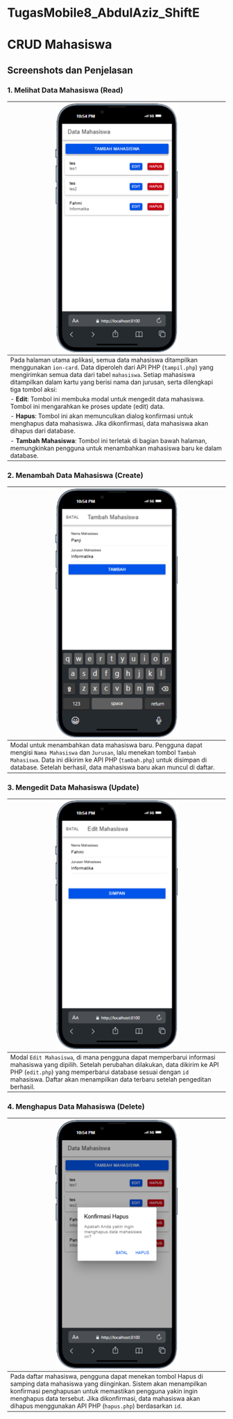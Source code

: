 # TugasMobile8_AbdulAziz_ShiftE
 
# CRUD Mahasiswa

## Screenshots dan Penjelasan

### 1. Melihat Data Mahasiswa (Read)

| ![Read Mahasiswa](./read_mhs.png) |
|-----------------------------------|
| Pada halaman utama aplikasi, semua data mahasiswa ditampilkan menggunakan `ion-card`. Data diperoleh dari API PHP (`tampil.php`) yang mengirimkan semua data dari tabel `mahasiswa`. Setiap mahasiswa ditampilkan dalam kartu yang berisi nama dan jurusan, serta dilengkapi tiga tombol aksi:  |
| - **Edit**: Tombol ini membuka modal untuk mengedit data mahasiswa. Tombol ini mengarahkan ke proses update (edit) data. |
| - **Hapus**: Tombol ini akan memunculkan dialog konfirmasi untuk menghapus data mahasiswa. Jika dikonfirmasi, data mahasiswa akan dihapus dari database. |
| - **Tambah Mahasiswa**: Tombol ini terletak di bagian bawah halaman, memungkinkan pengguna untuk menambahkan mahasiswa baru ke dalam database. |


### 2. Menambah Data Mahasiswa (Create)

| ![Tambah Mahasiswa](./create_mhs.png) | 
|---------------------------------------|
| Modal untuk menambahkan data mahasiswa baru. Pengguna dapat mengisi `Nama Mahasiswa` dan `Jurusan`, lalu menekan tombol `Tambah Mahasiswa`. Data ini dikirim ke API PHP (`tambah.php`) untuk disimpan di database. Setelah berhasil, data mahasiswa baru akan muncul di daftar. |

### 3. Mengedit Data Mahasiswa (Update)

| ![Edit Mahasiswa](./update_mhs.png) | 
|-------------------------------------|
| Modal `Edit Mahasiswa`, di mana pengguna dapat memperbarui informasi mahasiswa yang dipilih. Setelah perubahan dilakukan, data dikirim ke API PHP (`edit.php`) yang memperbarui database sesuai dengan `id` mahasiswa. Daftar akan menampilkan data terbaru setelah pengeditan berhasil. |

### 4. Menghapus Data Mahasiswa (Delete)

| ![Konfirmasi Hapus Mahasiswa](./delete_mhs.png) | 
|-------------------------------------------------|
| Pada daftar mahasiswa, pengguna dapat menekan tombol Hapus di samping data mahasiswa yang diinginkan. Sistem akan menampilkan konfirmasi penghapusan untuk memastikan pengguna yakin ingin menghapus data tersebut. Jika dikonfirmasi, data mahasiswa akan dihapus menggunakan API PHP (`hapus.php`) berdasarkan `id`. |